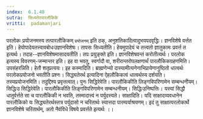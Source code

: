 ```yaml
---
index:  6.1.48
sutra:  सिध्यतेरपारलौकिके
vritti:  padamanjari
---
```


परलोकः प्रयोजनमस्य तत्पारलौकिकम् `प्रयोजनम्` इति ठक्, अनुशतिकादित्वादुभयपदवृद्धिः। ज्ञनविशेषे वर्त्तत इति। हेयोपादेयतत्त्वावबोधःउज्ञानविशेषः। तापसः सिध्यतीति। हेयमुपादेयं च तत्त्वतो ज्ञातुकामः प्रवर्त्त त इत्यर्थः। तदाह--ज्ञानविशेषमासादयतीति। तपः प्रयुङ्क्ते इति। ज्ञानविशेषवन्तं करोतीत्यर्थः। परलोक इत्यस्य विवरणम्-जन्मान्तर इति। इह वा भवतु, स्वर्गादौ वा, शरीरान्तरोपलक्षणार्थं पारलौकिकग्रहणमिति। उपसंहरन्निति। हेतौ शतृप्रत्ययः।
इह कस्मादिति। ब्राह्मणेभ्यो दास्यामीत्यनेनाभिप्रायेणानुष्ठितो धात्वर्थः परलोकप्रयोजनो भवतीति प्रश्नः। सिद्ध्यतेरर्थ इत्यादिना ऐहलौकिकत्वं धात्वर्थस्य दर्शयति। तस्यप्रयोजनमिति। तदुद्दिश्य प्रवृत्तत्वात्। पुनः सिद्धिरेवेति। पारलौकिकीति लिङ्गविपरिणामेन सम्बन्धनीयम्। सिद्धिःउ सिद्धिरेवेति। पारलौकिकीति लिङ्गविपरिणामेन सम्बन्धनीयम्। सिद्धिःउनिष्पत्तिः। यस्यां सिद्धौ धातुर्वर्त्तते सा च पारलौकिकी  न भवति, तस्मादात्त्वं न पर्युदस्यते। साक्षादिति। यदि साक्षादव्यवधानेन पारलौकिको यः सिद्ध्यतेरर्थस्तत्र पर्युदासो न चरितार्थः स्यात्तदा पारम्पर्याश्रयणम्। इदं तु साक्षात्परलोकार्थे ज्ञानविशेषे चरितार्थम्, अतो नैवंविधे विषये प्रवर्त्तते इत्यर्थः ।।

